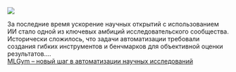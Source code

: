 <!--2025-02-23 13:50:44-->
<div class="yb">
  <div class="rss smaller1 habr"><img src="https://habrastorage.org/getpro/habr/upload_files/a35/64c/7bd/a3564c7bd1866a14cbf11e54e5190de8.jpg" /><p>За последние время ускорение научных открытий с использованием ИИ стало одной из ключевых амбиций исследовательского сообщества. Исторически сложилось, что задачи автоматизации требовали создания гибких инструментов и бенчмарков для объективной оценки результатов.... <br><a class="light" href="https://habr.com/ru/news/885034/?utm_source=habrahabr&utm_medium=rss&utm_campaign=885034">MLGym – новый шаг в автоматизации научных исследований</a></div>
</div>
